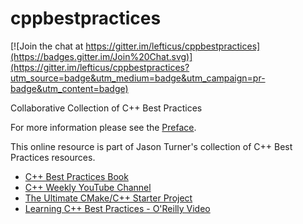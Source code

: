 # cppbestpractices

[![Join the chat at https://gitter.im/lefticus/cppbestpractices](https://badges.gitter.im/Join%20Chat.svg)](https://gitter.im/lefticus/cppbestpractices?utm_source=badge&utm_medium=badge&utm_campaign=pr-badge&utm_content=badge)

Collaborative Collection of C++ Best Practices

For more information please see the [Preface](01-Preface.md).

This online resource is part of Jason Turner's collection of C++ Best Practices resources.

* [C++ Best Practices Book](https://leanpub.com/cppbestpractices)
* [C++ Weekly YouTube Channel](https://www.youtube.com/c/JasonTurner-lefticus)
* [The Ultimate CMake/C++ Starter Project](https://github.com/lefticus/cpp_starter_project/)
* [Learning C++ Best Practices - O'Reilly Video](http://shop.oreilly.com/product/0636920049814.do)
